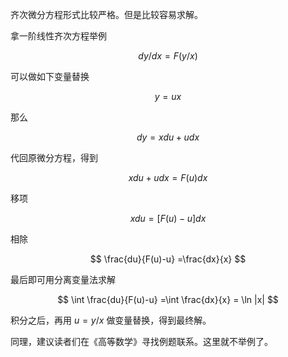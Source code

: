 齐次微分方程形式比较严格。但是比较容易求解。

拿一阶线性齐次方程举例

$$
dy/dx = F(y/x)
$$

可以做如下变量替换

$$
y=ux
$$

那么

$$
dy=xdu+udx
$$

代回原微分方程，得到

$$
xdu+udx = F(u)dx
$$

移项

$$
xdu = [F(u)-u]dx
$$

相除

$$
\frac{du}{F(u)-u} =\frac{dx}{x}
$$

最后即可用分离变量法求解

$$
\int \frac{du}{F(u)-u} =\int \frac{dx}{x} = \ln |x|
$$

积分之后，再用 $u=y/x$ 做变量替换，得到最终解。

同理，建议读者们在《高等数学》寻找例题联系。这里就不举例了。

